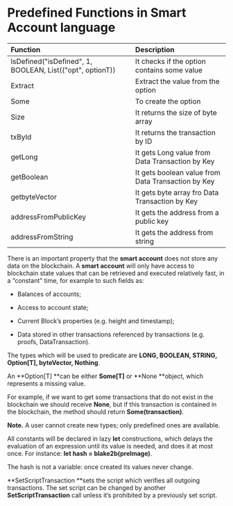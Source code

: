 # Predefined Functions in Smart Account language

| Function | Description |
| :--- | :--- |
| IsDefined\("isDefined", 1, BOOLEAN, List\(\("opt", optionT\)\) | It checks if the option contains some value |
| Extract | Extract the value from the option |
| Some | To create the option |
| Size | It returns the size of byte array |
| txById | It returns the transaction by ID |
| getLong | It gets Long value from Data Transaction by Key |
| getBoolean | It gets boolean value from Data Transaction by Key |
| getbyteVector | It gets byte array fro Data Transaction by Key |
| addressFromPublicKey | It gets the address from a public key |
| addressFromString | It gets the address from string |

There is an important property that the **smart account** does not store any data on the blockchain. A **smart account** will only have access to blockchain state values that can be retrieved and executed relatively fast, in a “constant” time, for example to such fields as:

* Balances of accounts;

* Access to account state;

* Current Block’s properties \(e.g. height and timestamp\);

* Data stored in other transactions referenced by transactions \(e.g. proofs, DataTransaction\).

The types which will be used to predicate are **LONG, BOOLEAN, STRING, Option\[T\], byteVector, Nothing**.

An **Option\[T\] **can be either **Some\[T\]** or **None **object, which represents a missing value.

For example, if we want to get some transactions that do not exist in the blockchain we should receive **None**, but if this transaction is contained in the blockchain, the method should return **Some\(transaction\)**.

**Note.** A user cannot create new types; only predefined ones are available.

All constants will be declared in lazy **let** constructions, which delays the evaluation of an expression until its value is needed, and does it at most once. For instance: **let hash = blake2b\(preImage\)**.

The hash is not a variable: once created its values never change.

**SetScriptTransaction **sets the script which verifies all outgoing transactions. The set script can be changed by another **SetScriptTransaction** call unless it’s prohibited by a previously set script.

